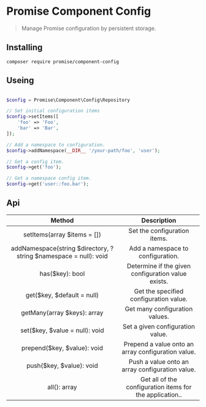 # Promise Component Config

> Manage Promise configuration by persistent storage.

## Installing

```
composer require promise/component-config
```

## Useing

```php

$config = Promise\Component\Config\Repository

// Set initial configuration items
$config->setItems([
	'foo' => 'Foo',
	'bar' => 'Bar',
]);

// Add a namespace to configuration.
$config->addNamespace(__DIR__ '/your-path/foo', 'user');

// Get a config item.
$config->get('foo');

// Get a namespace config item.
$config->get('user::foo.bar');
```

## Api

| Method | Description |
| :-----:| :---------: |
| setItems(array $items = []) | Set the configuration items. |
| addNamespace(string $directory, ?string $namespace = null): void | Add a namespace to configuration. |
| has($key): bool | Determine if the given configuration value exists. |
| get($key, $default = null) |Get the specified configuration value. |
| getMany(array $keys): array | Get many configuration values. |
| set($key, $value = null): void |  Set a given configuration value. |
| prepend($key, $value): void |  Prepend a value onto an array configuration value. |
| push($key, $value): void |  Push a value onto an array configuration value. |
| all(): array |  Get all of the configuration items for the application.. |
